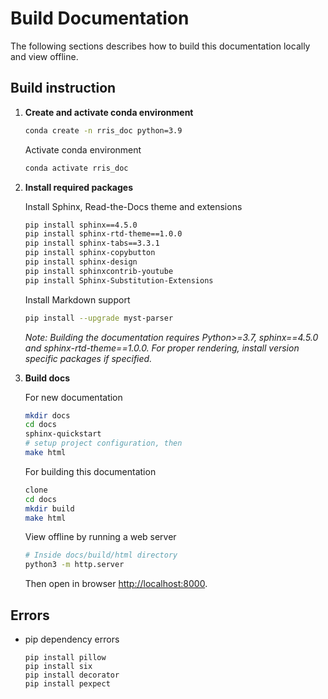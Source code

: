 # Build Documentation

The following sections describes how to build this documentation locally and view offline.

## Build instruction

1. **Create and activate conda environment**

    ```bash
    conda create -n rris_doc python=3.9
    ```

    Activate conda environment
    ```bash
    conda activate rris_doc
    ```

2. **Install required packages**


    Install Sphinx, Read-the-Docs theme and extensions
    ```bash
    pip install sphinx==4.5.0 
    pip install sphinx-rtd-theme==1.0.0
    pip install sphinx-tabs==3.3.1
    pip install sphinx-copybutton
    pip install sphinx-design
    pip install sphinxcontrib-youtube
    pip install Sphinx-Substitution-Extensions
    ```

    Install Markdown support
    ```bash
    pip install --upgrade myst-parser
    ```

    *Note: Building the documentation requires Python>=3.7, sphinx==4.5.0 and sphinx-rtd-theme==1.0.0. For proper rendering, install version specific packages if specified.*

3. **Build docs**

    For new documentation
    ```bash
    mkdir docs
    cd docs
    sphinx-quickstart
    # setup project configuration, then
    make html
    ```

    For building this documentation
    ```bash
    clone
    cd docs
    mkdir build
    make html
    ```

    View offline by running a web server
    ```bash
    # Inside docs/build/html directory
    python3 -m http.server
    ```
    Then open in browser [http://localhost:8000](http://localhost:8000).

## Errors

- pip dependency errors

    ```shell
    pip install pillow
    pip install six
    pip install decorator
    pip install pexpect
    ```
